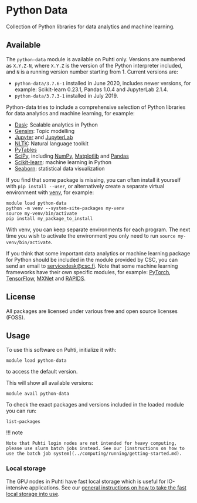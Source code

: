 # Python Data

Collection of Python libraries for data analytics and machine learning.

## Available

The `python-data` module is available on Puhti only. Versions are numbered as `X.Y.Z-N`, where `X.Y.Z` is the version of the Python interpreter included, and `N` is a running version number starting from 1. Current versions are:

- `python-data/3.7.6-1` installed in June 2020, includes newer versions, for example: Scikit-learn 0.23.1, Pandas 1.0.4 and JupyterLab 2.1.4.
- `python-data/3.7.3-1` installed in July 2019.

Python-data tries to include a comprehensive selection of Python libraries for data analytics and machine learning, for example:

- [Dask](https://dask.org/): Scalable analytics in Python
- [Gensim](https://radimrehurek.com/gensim/): Topic modelling
- [Jupyter](https://jupyter.org/index.html) and [JupyterLab](https://jupyterlab.readthedocs.io/en/stable/)
- [NLTK](https://matplotlib.org/): Natural language toolkit
- [PyTables](http://www.pytables.org/)
- [SciPy](https://www.scipy.org/), including [NumPy](https://www.numpy.org/), [Matplotlib](https://matplotlib.org/) and [Pandas](https://pandas.pydata.org/)
- [Scikit-learn](https://scikit-learn.org/stable/): machine learning in Python
- [Seaborn](https://seaborn.pydata.org/): statistical data visualization

If you find that some package is missing, you can often install it yourself with `pip install --user`, or alternatively create a separate virtual environment with [venv](https://docs.python.org/3/library/venv.html), for example:

```text
module load python-data
python -m venv --system-site-packages my-venv
source my-venv/bin/activate
pip install my_package_to_install
```

With venv, you can keep separate environments for each program. The next time you wish to activate the environment you only need to run `source my-venv/bin/activate`.

If you think that some important data analytics or machine learning package for Python should be included in the module provided by CSC, you can send an email to <servicedesk@csc.fi>.  Note that some machine learning frameworks have their own specific modules, for example: [PyTorch](pytorch.md), [TensorFlow](tensorflow.md), [MXNet](mxnet.md) and [RAPIDS](rapids.md).

## License

All packages are licensed under various free and open source licenses (FOSS).

## Usage

To use this software on Puhti, initialize it with:

```text
module load python-data
```

to access the default version.

This will show all available versions:

```text
module avail python-data
```

To check the exact packages and versions included in the loaded module you can run:

```text
list-packages
```

!!! note 

    Note that Puhti login nodes are not intended for heavy computing, please use slurm batch jobs instead. See our [instructions on how to use the batch job system](../computing/running/getting-started.md).

### Local storage

The GPU nodes in Puhti have fast local storage which is useful for IO-intensive applications.  See our [general instructions on how to take the fast local storage into use](../computing/running/creating-job-scripts-puhti.md#local-storage).
